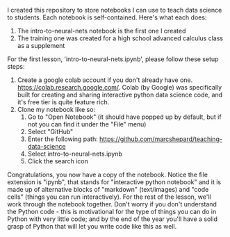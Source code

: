 I created this repository to store notebooks I can use to teach data science to students. Each notebook is self-contained. Here's what each does:
1) The intro-to-neural-nets notebook is the first one I created
2) The training one was created for a high school advanced calculus class as a supplement

For the first lesson, 'intro-to-neural-nets.ipynb', please follow these setup steps:
1. Create a google colab account if you don't already have one. https://colab.research.google.com/. Colab (by Google) was specifically built for creating and sharing interactive python data science code, and it's free tier is quite feature rich.
2. Clone my notebook like so:
    1. Go to "Open Notebook" (it should have popped up by default, but if not you can find it under the "File" menu)
    2. Select "GitHub"
    3. Enter the following path: https://github.com/marcshepard/teaching-data-science
    4. Select intro-to-neural-nets.ipynb
    5. Click the search icon

Congratulations, you now have a copy of the notebook. Notice the file extension is "ipynb", that stands for "interactive python notebook" and it is made up of alternative blocks of "markdown" (text/images) and "code cells" (things you can run interactively). For the rest of the lesson, we'll work through the notebook together. Don't worry if you don't understand the Python code - this is motivational for the type of things you can do in Python with very little code; and by the end of the year you'll have a solid grasp of Python that will let you write code like this as well.
